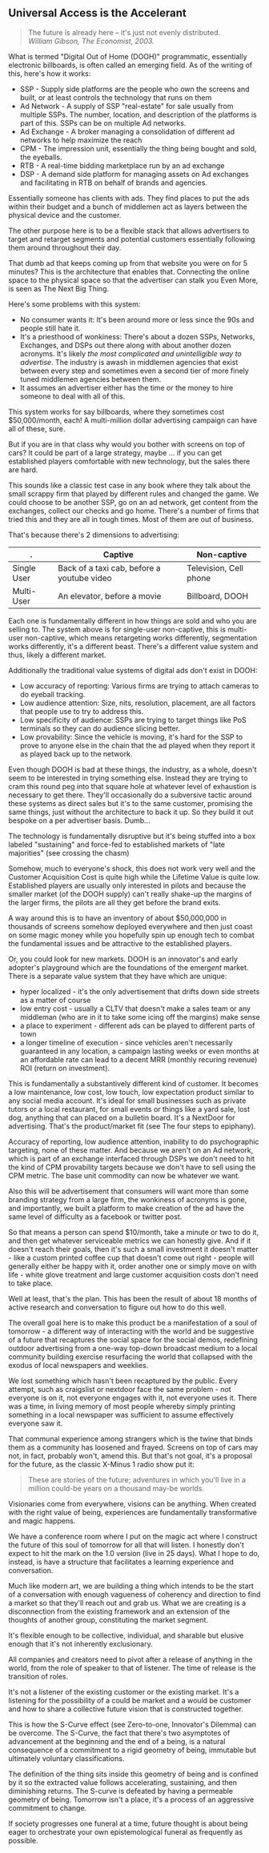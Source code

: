 ## Universal Access is the Accelerant

> The future is already here – it's just not evenly distributed.  
*William Gibson, The Economist, 2003.*

What is termed "Digital Out of Home (DOOH)" programmatic, essentially electronic billboards, is often called an emerging field. As of the writing of this, here's how it works:

 * SSP - Supply side platforms are the people who own the screens and built, or at least controls the technology that runs on them
 * Ad Network - A supply of SSP "real-estate" for sale usually from multiple SSPs. The number, location, and description of the platforms is part of this. SSPs can be on multiple Ad networks. 
 * Ad Exchange - A broker managing a consolidation of different ad networks to help maximize the reach
 * CPM - The impression unit, essentially the thing being bought and sold, the eyeballs.
 * RTB - A real-time bidding marketplace run by an ad exchange
 * DSP - A demand side platform for managing assets on Ad exchanges and facilitating in RTB on behalf of brands and agencies.

Essentially someone has clients with ads. They find places to put the ads within their budget and a bunch of middlemen act as layers between the physical device and the customer.

The other purpose here is to be a flexible stack that allows advertisers to target and retarget segments and potential customers essentially following them around throughout their day.

That dumb ad that keeps coming up from that website you were on for 5 minutes? This is the architecture that enables that.  Connecting the online space to the physical space so that the advertiser can stalk you Even More, is seen as The Next Big Thing.

Here's some problems with this system:

 * No consumer wants it: It's been around more or less since the 90s and people still hate it.
 * It's a priesthood of wonkiness: There's about a dozen SSPs, Networks, Exchanges, and DSPs out there along with about another dozen acronyms. It's likely *the most complicated and unintelligible way to advertise*. The industry is awash in middlemen agencies that exist between every step and sometimes even a second tier of more finely tuned middlemen agencies between them.
 * It assumes an advertiser either has the time or the money to hire someone to deal with all of this.

This system works for say billboards, where they sometimes cost $50,000/month, each!  A multi-million dollar advertising campaign can have all of these, sure.

But if you are in that class why would you bother with screens on top of cars? It could be part of a large strategy, maybe ... if you can get established players comfortable with new technology, but the sales there are hard. 

This sounds like a classic test case in any book where they talk about the small scrappy firm that played by different rules and changed the game. We could choose to be another SSP, go on an ad network, get content from the exchanges, collect our checks and go home.  There's a number of firms that tried this and they are all in tough times. Most of them are out of business. 

That's because there's 2 dimensions to advertising:

| . | Captive | Non-captive |
| --- | --- | --- |
| Single User | Back of a taxi cab, before a youtube video | Television, Cell phone |
| Multi-User | An elevator, before a movie | Billboard, DOOH |

Each one is fundamentally different in how things are sold and who you are selling to. The system above is for single-user non-captive, this is multi-user non-captive, which means retargeting works differently, segmentation works differently, it's a different beast.  There's a different value system and thus, likely a different market.

Additionally the traditional value systems of digital ads don't exist in DOOH:

 * Low accuracy of reporting: Various firms are trying to attach cameras to do eyeball tracking.
 * Low audience attention: Size, nits, resolution, placement, are all factors that people use to try to address this.
 * Low specificity of audience: SSPs are trying to target things like PoS terminals so they can do audience slicing better.
 * Low provability: Since the vehicle is moving, it's hard for the SSP to prove to anyone else in the chain that the ad played when they report it as played back up to the network.

Even though DOOH is bad at these things, the industry, as a whole, doesn't seem to be interested in trying something else. Instead they are trying to cram this round peg into that square hole at whatever level of exhaustion is necessary to get there. They'll occasionally do a subversive tactic around these systems as direct sales but it's to the same customer, promising the same things, just without the architecture to back it up. So they build it out bespoke on a per advertiser basis. Dumb...

The technology is fundamentally disruptive but it's being stuffed into a box labeled "sustaining" and force-fed to established markets of "late majorities" (see crossing the chasm)

Somehow, much to everyone's shock, this does not work very well and the Customer Acquisition Cost is quite high while the Lifetime Value is quite low.  Established players are usually only interested in pilots and because the smaller market (of the DOOH supply) can't really shake-up the margins of the larger firms, the pilots are all they get before the brand exits.

A way around this is to have an inventory of about $50,000,000 in thousands of screens somehow deployed everywhere and then just coast on some magic money while you hopefully spin up enough tech to combat the fundamental issues and be attractive to the established players.

Or, you could look for new markets.  DOOH is an innovator's and early adopter's playground which are the foundations of the emerg*ent* market. There is a separate value system that they have which are unique:

 * hyper localized - it's the only advertisement that drifts down side streets as a matter of course
 * low entry cost - usually a CLTV that doesn't make a sales team or any middleman (who are in it to take some icing off the margins) make sense
 * a place to experiment - different ads can be played to different parts of town 
 * a longer timeline of execution - since vehicles aren't necessarily guaranteed in any location, a campaign lasting weeks or even months at an affordable rate can lead to a decent MRR (monthly recuring revenue) ROI (return on investment).

This is fundamentally a substantively different kind of customer. It becomes a low maintenance, low cost, low touch, low expectation product similar to any social media account.  It's ideal for small businesses such as private tutors or a local restaurant, for small events or things like a yard sale, lost dog, anything that can placed on a bulletin board.  It's a NextDoor for advertising. That's the product/market fit (see The four steps to epiphany).

Accuracy of reporting, low audience attention, inability to do psychographic targeting, none of these matter. And because we aren't on an Ad network, which is part of an exchange interfaced through DSPs we don't need to hit the kind of CPM provability targets because we don't have to sell using the CPM metric. The base unit commodity can now be whatever we want.

Also this will be advertisement that consumers will want more than some branding strategy from a large firm, the wonkiness of acronyms is gone, and importantly, we built a platform to make creation of the ad have the same level of difficulty as a facebook or twitter post.

So that means a person can spend $10/month, take a minute or two to do it, and then get whatever serviceable metrics we can honestly give. And if it doesn't reach their goals, then it's such a small investment it doesn't matter - like a custom printed coffee cup that doesn't come out right - people will generally either be happy with it, order another one or simply move on with life - white glove treatment and large customer acquisition costs don't need to take place.

Well at least, that's the plan. This has been the result of about 18 months of active research and conversation to figure out how to do this well. 

The overall goal here is to make this product be a manifestation of a soul of tomorrow - a different way of interacting with the world and be suggestive of a future that recaptures the social space for the social demos, redefining outdoor advertising from a one-way top-down broadcast medium to a local community building exercise resurfacing the world that collapsed with the exodus of local newspapers and weeklies.

We lost something which hasn't been recaptured by the public. Every attempt, such as craigslist or nextdoor face the same problem - not everyone is on it, not everyone engages with it, not everyone uses it.  There was a time, in living memory of most people whereby simply printing something in a local newspaper was sufficient to assume effectively everyone saw it.

That communal experience among strangers which is the twine that binds them as a community has loosened and frayed.  Screens on top of cars may not, in fact, probably won't, amend this. But that's not goal, it's a proposal for the future, as the classic X-Minus 1 radio show put it:

> These are stories of the future; adventures in which you'll live in a million could-be years on a thousand may-be worlds.

Visionaries come from everywhere, visions can be anything. When created with the right value of being, experiences are fundamentally transformative and magic happens.

We have a conference room where I put on the magic act where I construct the future of this soul of tomorrow for all that will listen. I honestly don't expect to hit the mark on the 1.0 version (live in 25 days). What I hope to do, instead, is have a structure that facilitates a learning experience and conversation. 

Much like modern art, we are building a thing which intends to be the start of a conversation with enough vagueness of coherency and direction to find a market so that they'll reach out and grab us.  What we are creating is a disconnection from the existing framework and an extension of the thoughts of another group, constituting the market segment.

It's flexible enough to be collective, individual, and sharable but elusive enough that it's not inherently exclusionary. 

All companies and creators need to pivot after a release of anything in the world, from the role of speaker to that of listener. The time of release is the transition of roles.

It's not a listener of the existing customer or the existing market. It's a listening for the possibility of a could be market and a would be customer and how to share a collective future vision that is constructed together.

This is how the S-Curve effect (see Zero-to-one, Innovator's Dilemma) can be overcome. The S-Curve, the fact that there's two asymptotes of advancement at the beginning and the end of a being, is a natural consequence of a commitment to a rigid geometry of being, immutable but ultimately voluntary classifications.

The definition of the thing sits inside this geometry of being and is confined by it so the extracted value follows accelerating, sustaining, and then diminishing returns.  The S-curve is defeated by having a permeable geometry of being. Tomorrow isn't a place, it's a process of an aggressive commitment to change.

If society progresses one funeral at a time, future thought is about being eager to orchestrate your own epistemological funeral as frequently as possible.
